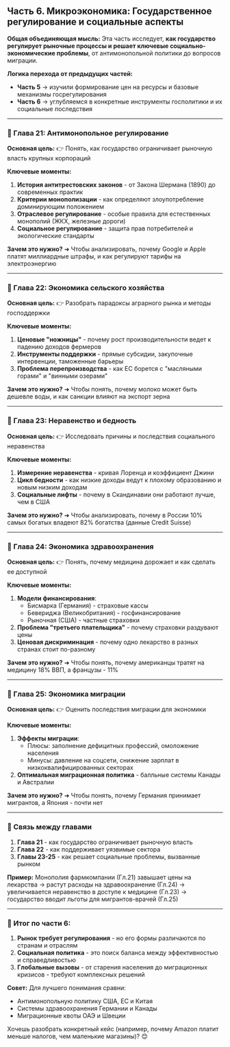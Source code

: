 ## **Часть 6. Микроэкономика: Государственное регулирование и социальные аспекты**

**Общая объединяющая мысль:**
Эта часть исследует, **как государство регулирует рыночные процессы и решает ключевые социально-экономические проблемы**, от антимонопольной политики до вопросов миграции.

**Логика перехода от предыдущих частей:**
- **Часть 5** → изучили формирование цен на ресурсы и базовые механизмы госрегулирования
- **Часть 6** → углубляемся в конкретные инструменты госполитики и их социальные последствия

---

### **📌 Глава 21: Антимонопольное регулирование**
**Основная цель:**
👉 Понять, как государство ограничивает рыночную власть крупных корпораций

**Ключевые моменты:**
1. **История антитрестовских законов** - от Закона Шермана (1890) до современных практик
2. **Критерии монополизации** - как определяют злоупотребление доминирующим положением
3. **Отраслевое регулирование** - особые правила для естественных монополий (ЖКХ, железные дороги)
4. **Социальное регулирование** - защита прав потребителей и экологические стандарты

**Зачем это нужно?**
➜ Чтобы анализировать, почему Google и Apple платят миллиардные штрафы, и как регулируют тарифы на электроэнергию

---

### **📌 Глава 22: Экономика сельского хозяйства**
**Основная цель:**
👉 Разобрать парадоксы аграрного рынка и методы господдержки

**Ключевые моменты:**
1. **Ценовые "ножницы"** - почему рост производительности ведет к падению доходов фермеров
2. **Инструменты поддержки** - прямые субсидии, закупочные интервенции, таможенные барьеры
3. **Проблема перепроизводства** - как ЕС борется с "масляными горами" и "винными озерами"

**Зачем это нужно?**
➜ Чтобы понять, почему молоко может быть дешевле воды, и как санкции влияют на экспорт зерна

---

### **📌 Глава 23: Неравенство и бедность**
**Основная цель:**
👉 Исследовать причины и последствия социального неравенства

**Ключевые моменты:**
1. **Измерение неравенства** - кривая Лоренца и коэффициент Джини
2. **Цикл бедности** - как низкие доходы ведут к плохому образованию и новым низким доходам
3. **Социальные лифты** - почему в Скандинавии они работают лучше, чем в США

**Зачем это нужно?**
➜ Чтобы анализировать, почему в России 10% самых богатых владеют 82% богатства (данные Credit Suisse)

---

### **📌 Глава 24: Экономика здравоохранения**
**Основная цель:**
👉 Понять, почему медицина дорожает и как сделать ее доступной

**Ключевые моменты:**
1. **Модели финансирования**:
   - Бисмарка (Германия) - страховые кассы
   - Бевериджа (Великобритания) - госфинансирование
   - Рыночная (США) - частные страховки
2. **Проблема "третьего плательщика"** - почему страховки раздувают цены
3. **Ценовая дискриминация** - почему одно лекарство в разных странах стоит по-разному

**Зачем это нужно?**
➜ Чтобы понять, почему американцы тратят на медицину 18% ВВП, а французы - 11%

---

### **📌 Глава 25: Экономика миграции**
**Основная цель:**
👉 Оценить последствия миграции для экономики

**Ключевые моменты:**
1. **Эффекты миграции**:
   - Плюсы: заполнение дефицитных профессий, омоложение населения
   - Минусы: давление на соцсети, снижение зарплат в низкоквалифицированных секторах
2. **Оптимальная миграционная политика** - балльные системы Канады и Австралии

**Зачем это нужно?**
➜ Чтобы понять, почему Германия принимает мигрантов, а Япония - почти нет

---

### **🔹 Связь между главами**
1. **Глава 21** - как государство ограничивает рыночную власть
2. **Глава 22** - как поддерживает уязвимые сектора
3. **Главы 23-25** - как решает социальные проблемы, вызванные рынком

**Пример:**
Монополия фармкомпании (Гл.21) завышает цены на лекарства → растут расходы на здравоохранение (Гл.24) → увеличивается неравенство в доступе к медицине (Гл.23) → государство вводит льготы для мигрантов-врачей (Гл.25)

---

### **🎯 Итог по части 6:**
1. **Рынок требует регулирования** - но его формы различаются по странам и отраслям
2. **Социальная политика** - это поиск баланса между эффективностью и справедливостью
3. **Глобальные вызовы** - от старения населения до миграционных кризисов - требуют комплексных решений

**Совет:** Для лучшего понимания сравни:
- Антимонопольную политику США, ЕС и Китая
- Системы здравоохранения Германии и Канады
- Миграционные квоты ОАЭ и Швеции

Хочешь разобрать конкретный кейс (например, почему Amazon платит меньше налогов, чем маленькие магазины)? 😊